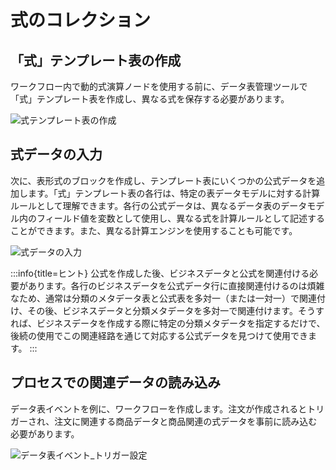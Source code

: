# 式のコレクション

## 「式」テンプレート表の作成

ワークフロー内で動的式演算ノードを使用する前に、データ表管理ツールで「式」テンプレート表を作成し、異なる式を保存する必要があります。

![式テンプレート表の作成](https://static-docs.nocobase.com/33afe3369a1ea7943f12a04d9d4443ce.png)

## 式データの入力

次に、表形式のブロックを作成し、テンプレート表にいくつかの公式データを追加します。「式」テンプレート表の各行は、特定の表データモデルに対する計算ルールとして理解できます。各行の公式データは、異なるデータ表のデータモデル内のフィールド値を変数として使用し、異なる式を計算ルールとして記述することができます。また、異なる計算エンジンを使用することも可能です。

![式データの入力](https://static-docs.nocobase.com/761047f8daabacccbc6a924a73564093.png)

:::info{title=ヒント}
公式を作成した後、ビジネスデータと公式を関連付ける必要があります。各行のビジネスデータを公式データ行に直接関連付けるのは煩雑なため、通常は分類のメタデータ表と公式表を多対一（または一対一）で関連付け、その後、ビジネスデータと分類メタデータを多対一で関連付けます。そうすれば、ビジネスデータを作成する際に特定の分類メタデータを指定するだけで、後続の使用でこの関連経路を通じて対応する公式データを見つけて使用できます。
:::

## プロセスでの関連データの読み込み

データ表イベントを例に、ワークフローを作成します。注文が作成されるとトリガーされ、注文に関連する商品データと商品関連の式データを事前に読み込む必要があります。

![データ表イベント_トリガー設定](https://static-docs.nocobase.com/f181f75b10007afd5de068f3458d2e04.png)

